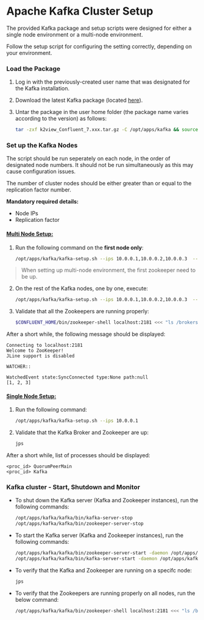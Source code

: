# Apache Kafka Cluster Setup

The provided Kafka package and setup scripts were designed for either a single node environment or a multi-node environment.

Follow the setup script for configuring the setting correctly, depending on your environment.


### Load the Package 

1. Log in with the previously-created user name that was designated for the Kafka installation.

2. Download the latest Kafka package (located [here](https://owncloud-bkp2.s3.us-east-1.amazonaws.com/adminoc/fabricint/latest%20version/K%207.2/K2view_Confluent_7.2_package_08.tar.gz)).

3. Untar the package in the user home folder (the package name varies according to the version) as follows:

    ~~~bash
    tar -zxf k2view_Confluent_7.xxx.tar.gz -C /opt/apps/kafka && source /opt/apps/kafka/.bash_profile
    ~~~


### Set up the Kafka Nodes

The script should be run seperately on each node, in the order of designated node numbers. It should not be run simultaneously as this may cause configuration issues.

The number of cluster nodes should be either greater than or equal to the replication factor number.

**Mandatory required details:**
* Node IPs
* Replication factor

#### <u>Multi Node Setup:</u>


1. Run the following command on the **first node only**:

    ~~~bash
    /opt/apps/kafka/kafka-setup.sh --ips 10.0.0.1,10.0.0.2,10.0.0.3  --replication_factor 3 --start_kafka_loop
    ~~~

> When setting up multi-node environment, the first zookeeper need to be up.


2. On the rest of the Kafka nodes, one by one, execute:

    ~~~bash
    /opt/apps/kafka/kafka-setup.sh --ips 10.0.0.1,10.0.0.2,10.0.0.3  --replication_factor 3
    ~~~

3. Validate that all the Zookeepers are running properly:

    ~~~bash
    $CONFLUENT_HOME/bin/zookeeper-shell localhost:2181 <<< "ls /brokers/ids"
    ~~~

After a short while, the following message should be displayed: 
~~~
Connecting to localhost:2181
Welcome to ZooKeeper!
JLine support is disabled

WATCHER::

WatchedEvent state:SyncConnected type:None path:null
[1, 2, 3]
~~~


#### <u>Single Node Setup:</u>


1. Run the following command:

    ~~~bash
    /opt/apps/kafka/kafka-setup.sh --ips 10.0.0.1
    ~~~

2. Validate that the Kafka Broker and Zookeeper are up:

    ~~~bash
    jps
    ~~~

After a short while, list of processes should be displayed: 
~~~
<proc_id> QuorumPeerMain
<proc_id> Kafka
~~~



### Kafka cluster - Start, Shutdown and Monitor

* To shut down the Kafka server (Kafka and Zookeeper instances), run the following commands:

    ~~~bash
    /opt/apps/kafka/kafka/bin/kafka-server-stop
    /opt/apps/kafka/kafka/bin/zookeeper-server-stop
    ~~~

* To start the Kafka server (Kafka and Zookeeper instances), run the following commands:

    ~~~bash
    /opt/apps/kafka/kafka/bin/zookeeper-server-start -daemon /opt/apps/kafka/kafka/zookeeper.properties
    /opt/apps/kafka/kafka/bin/kafka-server-start -daemon /opt/apps/kafka/kafka/server.properties    
    ~~~

* To verify that the Kafka and Zookeeper are running on a specifc node:

    ~~~bash
    jps
    ~~~

* To verify that the Zookeepers are running properly on all nodes, run the below command:

    ~~~bash
    /opt/apps/kafka/kafka/bin/zookeeper-shell localhost:2181 <<< "ls /brokers/ids"
    ~~~
